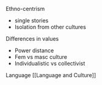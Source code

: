 Ethno-centrism
- single stories
- Isolation from other cultures

Differences in values
- Power distance
- Fem vs masc culture
- Individualistic vs collectivist

Language
[[Language and Culture]]


